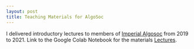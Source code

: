 ```yaml
---
layout: post
title: Teaching Materials for AlgoSoc 
---
```


I delivered introductory lectures to members of [Imperial Algosoc](http://www.algosoc.com/) from 2019 to 2021. 
Link to the Google Colab Notebook for the materials [Lectures](https://colab.research.google.com/drive/1kbuJFNoitnp0xcQVadrlrW884MKsDcn1).
